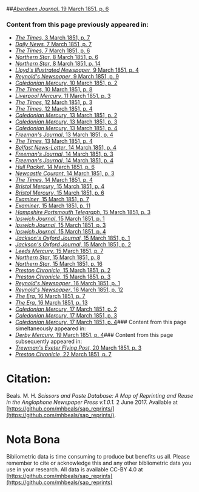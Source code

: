 ##[*Aberdeen Journal*, 19 March 1851, p. 6](https://mhbeals.github.io/sap_html/Aberdeen-Journal/Aberdeen-Journal-19-March-1851-p-6)

### Content from this page previously appeared in:
+ [*The Times*, 3 March 1851, p. 7](https://mhbeals.github.io/sap_html/The-Times/The-Times-3-March-1851-p-7)
+ [*Daily News*, 7 March 1851, p. 7](https://mhbeals.github.io/sap_html/Daily-News/Daily-News-7-March-1851-p-7)
+ [*The Times*, 7 March 1851, p. 6](https://mhbeals.github.io/sap_html/The-Times/The-Times-7-March-1851-p-6)
+ [*Northern Star*, 8 March 1851, p. 6](https://mhbeals.github.io/sap_html/Northern-Star/Northern-Star-8-March-1851-p-6)
+ [*Northern Star*, 8 March 1851, p. 14](https://mhbeals.github.io/sap_html/Northern-Star/Northern-Star-8-March-1851-p-14)
+ [*Lloyd's Illustrated Newspaper*, 9 March 1851, p. 4](https://mhbeals.github.io/sap_html/Lloyd's-Illustrated-Newspaper/Lloyd's-Illustrated-Newspaper-9-March-1851-p-4)
+ [*Reynold's Newspaper*, 9 March 1851, p. 9](https://mhbeals.github.io/sap_html/Reynold's-Newspaper/Reynold's-Newspaper-9-March-1851-p-9)
+ [*Caledonian Mercury*, 10 March 1851, p. 2](https://mhbeals.github.io/sap_html/Caledonian-Mercury/Caledonian-Mercury-10-March-1851-p-2)
+ [*The Times*, 10 March 1851, p. 8](https://mhbeals.github.io/sap_html/The-Times/The-Times-10-March-1851-p-8)
+ [*Liverpool Mercury*, 11 March 1851, p. 3](https://mhbeals.github.io/sap_html/Liverpool-Mercury/Liverpool-Mercury-11-March-1851-p-3)
+ [*The Times*, 12 March 1851, p. 3](https://mhbeals.github.io/sap_html/The-Times/The-Times-12-March-1851-p-3)
+ [*The Times*, 12 March 1851, p. 4](https://mhbeals.github.io/sap_html/The-Times/The-Times-12-March-1851-p-4)
+ [*Caledonian Mercury*, 13 March 1851, p. 2](https://mhbeals.github.io/sap_html/Caledonian-Mercury/Caledonian-Mercury-13-March-1851-p-2)
+ [*Caledonian Mercury*, 13 March 1851, p. 3](https://mhbeals.github.io/sap_html/Caledonian-Mercury/Caledonian-Mercury-13-March-1851-p-3)
+ [*Caledonian Mercury*, 13 March 1851, p. 4](https://mhbeals.github.io/sap_html/Caledonian-Mercury/Caledonian-Mercury-13-March-1851-p-4)
+ [*Freeman's Journal*, 13 March 1851, p. 4](https://mhbeals.github.io/sap_html/Freeman's-Journal/Freeman's-Journal-13-March-1851-p-4)
+ [*The Times*, 13 March 1851, p. 4](https://mhbeals.github.io/sap_html/The-Times/The-Times-13-March-1851-p-4)
+ [*Belfast News-Letter*, 14 March 1851, p. 4](https://mhbeals.github.io/sap_html/Belfast-News-Letter/Belfast-News-Letter-14-March-1851-p-4)
+ [*Freeman's Journal*, 14 March 1851, p. 3](https://mhbeals.github.io/sap_html/Freeman's-Journal/Freeman's-Journal-14-March-1851-p-3)
+ [*Freeman's Journal*, 14 March 1851, p. 4](https://mhbeals.github.io/sap_html/Freeman's-Journal/Freeman's-Journal-14-March-1851-p-4)
+ [*Hull Packet*, 14 March 1851, p. 6](https://mhbeals.github.io/sap_html/Hull-Packet/Hull-Packet-14-March-1851-p-6)
+ [*Newcastle Courant*, 14 March 1851, p. 3](https://mhbeals.github.io/sap_html/Newcastle-Courant/Newcastle-Courant-14-March-1851-p-3)
+ [*The Times*, 14 March 1851, p. 4](https://mhbeals.github.io/sap_html/The-Times/The-Times-14-March-1851-p-4)
+ [*Bristol Mercury*, 15 March 1851, p. 4](https://mhbeals.github.io/sap_html/Bristol-Mercury/Bristol-Mercury-15-March-1851-p-4)
+ [*Bristol Mercury*, 15 March 1851, p. 6](https://mhbeals.github.io/sap_html/Bristol-Mercury/Bristol-Mercury-15-March-1851-p-6)
+ [*Examiner*, 15 March 1851, p. 7](https://mhbeals.github.io/sap_html/Examiner/Examiner-15-March-1851-p-7)
+ [*Examiner*, 15 March 1851, p. 11](https://mhbeals.github.io/sap_html/Examiner/Examiner-15-March-1851-p-11)
+ [*Hampshire Portsmouth Telegraph*, 15 March 1851, p. 3](https://mhbeals.github.io/sap_html/Hampshire-Portsmouth-Telegraph/Hampshire-Portsmouth-Telegraph-15-March-1851-p-3)
+ [*Ipswich Journal*, 15 March 1851, p. 1](https://mhbeals.github.io/sap_html/Ipswich-Journal/Ipswich-Journal-15-March-1851-p-1)
+ [*Ipswich Journal*, 15 March 1851, p. 3](https://mhbeals.github.io/sap_html/Ipswich-Journal/Ipswich-Journal-15-March-1851-p-3)
+ [*Ipswich Journal*, 15 March 1851, p. 4](https://mhbeals.github.io/sap_html/Ipswich-Journal/Ipswich-Journal-15-March-1851-p-4)
+ [*Jackson's Oxford Journal*, 15 March 1851, p. 1](https://mhbeals.github.io/sap_html/Jackson's-Oxford-Journal/Jackson's-Oxford-Journal-15-March-1851-p-1)
+ [*Jackson's Oxford Journal*, 15 March 1851, p. 2](https://mhbeals.github.io/sap_html/Jackson's-Oxford-Journal/Jackson's-Oxford-Journal-15-March-1851-p-2)
+ [*Leeds Mercury*, 15 March 1851, p. 7](https://mhbeals.github.io/sap_html/Leeds-Mercury/Leeds-Mercury-15-March-1851-p-7)
+ [*Northern Star*, 15 March 1851, p. 8](https://mhbeals.github.io/sap_html/Northern-Star/Northern-Star-15-March-1851-p-8)
+ [*Northern Star*, 15 March 1851, p. 16](https://mhbeals.github.io/sap_html/Northern-Star/Northern-Star-15-March-1851-p-16)
+ [*Preston Chronicle*, 15 March 1851, p. 2](https://mhbeals.github.io/sap_html/Preston-Chronicle/Preston-Chronicle-15-March-1851-p-2)
+ [*Preston Chronicle*, 15 March 1851, p. 3](https://mhbeals.github.io/sap_html/Preston-Chronicle/Preston-Chronicle-15-March-1851-p-3)
+ [*Reynold's Newspaper*, 16 March 1851, p. 1](https://mhbeals.github.io/sap_html/Reynold's-Newspaper/Reynold's-Newspaper-16-March-1851-p-1)
+ [*Reynold's Newspaper*, 16 March 1851, p. 12](https://mhbeals.github.io/sap_html/Reynold's-Newspaper/Reynold's-Newspaper-16-March-1851-p-12)
+ [*The Era*, 16 March 1851, p. 7](https://mhbeals.github.io/sap_html/The-Era/The-Era-16-March-1851-p-7)
+ [*The Era*, 16 March 1851, p. 13](https://mhbeals.github.io/sap_html/The-Era/The-Era-16-March-1851-p-13)
+ [*Caledonian Mercury*, 17 March 1851, p. 2](https://mhbeals.github.io/sap_html/Caledonian-Mercury/Caledonian-Mercury-17-March-1851-p-2)
+ [*Caledonian Mercury*, 17 March 1851, p. 3](https://mhbeals.github.io/sap_html/Caledonian-Mercury/Caledonian-Mercury-17-March-1851-p-3)
+ [*Caledonian Mercury*, 17 March 1851, p. 4](https://mhbeals.github.io/sap_html/Caledonian-Mercury/Caledonian-Mercury-17-March-1851-p-4)### Content from this page simeltaneously appeared in:
+ [*Derby Mercury*, 19 March 1851, p. 4](https://mhbeals.github.io/sap_html/Derby-Mercury/Derby-Mercury-19-March-1851-p-4)### Content from this page subsequently appeared in:
+ [*Trewman's Exeter Flying Post*, 20 March 1851, p. 3](https://mhbeals.github.io/sap_html/Trewman's-Exeter-Flying-Post/Trewman's-Exeter-Flying-Post-20-March-1851-p-3)
+ [*Preston Chronicle*, 22 March 1851, p. 7](https://mhbeals.github.io/sap_html/Preston-Chronicle/Preston-Chronicle-22-March-1851-p-7)
                    
# Citation: 

Beals. M. H. *Scissors and Paste Database: A Map of Reprinting and Reuse in the Anglophone Newspaper Press v.1.0.1.* 2 June 2017. Available at [https://github.com/mhbeals/sap_reprints/](https://github.com/mhbeals/sap_reprints/). 
                    
# Nota Bona

Bibliometric data is time consuming to produce but benefits us all. Please remember to cite or acknowledge this and any other bibliometric data you use in your research. All data is available CC-BY 4.0 at [https://github.com/mhbeals/sap_reprints](https://github.com/mhbeals/sap_reprints)